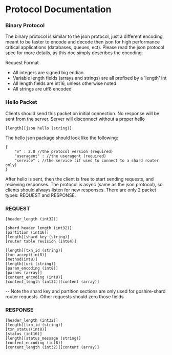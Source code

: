 # Protocol Documentation


### Binary Protocol

The binary protocol is similar to the json protocol, just a different encoding, meant to be faster to encode and decode then json for high performance critical applications (databases, queues, ect). Please read the json protocol spec for more details, as this doc simply describes the encoding.

Request Format

* All integers are signed big endian.
* Variable length fields (arrays and strings) are all prefixed by a 'length' int
* All length fields are int16, unless otherwise noted
* All strings are utf8 encoded

### Hello Packet

Clients should send this packet on initial connection.  No response will be sent from the server.  Server will disconnect without a proper hello

```
[length][json hello (string)]
```

The hello json package should look like the following:

```
{
    "v" : 2.0 //the protocol version (required)
    "useragent" : //the useragent (required)
    "service" : //the service (if used to connect to a shard router only)
}
```

After hello is sent, then the client is free to start sending requests, and recieving responses.
The protocol is async (same as the json protocol), so clients should always listen for new responses.  There are only 2 packet types: REQUEST and RESPONSE.  


### REQUEST

```
[header_length (int32)]

[shard header length (int32)]
[partition (int16)]
[length][shard key (string)]
[router table revision (int64)]

[length][txn_id (string)]
[txn_accept(int8)]
[method(int8)]
[length][uri (string)]
[param_encoding (int8)]
[params (array)]
[content_encoding (int8)]
[content_length (int32)][content (array)]
```
 -- Note the shard key and partition sections are only used for goshire-shard router requests. Other requests should zero those fields


### RESPONSE

```
[header_length (int32)]
[length][txn_id (string)]
[txn_status(int8)]
[status (int16)]
[length][status_message (string)]
[content_encoding (int8)]
[content_length (int32)][content (array)]
```
